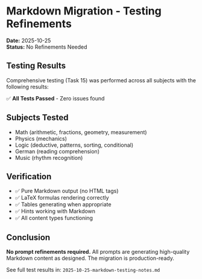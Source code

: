 # Markdown Migration - Testing Refinements

**Date:** 2025-10-25  
**Status:** No Refinements Needed

## Testing Results

Comprehensive testing (Task 15) was performed across all subjects with the following results:

✅ **All Tests Passed** - Zero issues found

## Subjects Tested
- Math (arithmetic, fractions, geometry, measurement)
- Physics (mechanics)
- Logic (deductive, patterns, sorting, conditional)
- German (reading comprehension)
- Music (rhythm recognition)

## Verification
- ✅ Pure Markdown output (no HTML tags)
- ✅ LaTeX formulas rendering correctly
- ✅ Tables generating when appropriate
- ✅ Hints working with Markdown
- ✅ All content types functioning

## Conclusion

**No prompt refinements required.** All prompts are generating high-quality Markdown content as designed. The migration is production-ready.

See full test results in: `2025-10-25-markdown-testing-notes.md`

